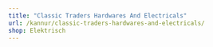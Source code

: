 ```yaml
---
title: "Classic Traders Hardwares And Electricals"
url: /kannur/classic-traders-hardwares-and-electricals/
shop: Elektrisch
---
```

